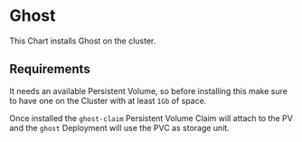 # Ghost

This Chart installs Ghost on the cluster.

## Requirements

It needs an available Persistent Volume, so before installing this make sure to have one on the Cluster with at least `1Gb` of space.

Once installed the `ghost-claim` Persistent Volume Claim will attach to the PV and the `ghost` Deployment will use the PVC as storage unit.


